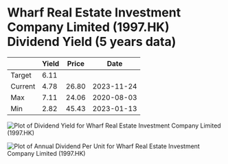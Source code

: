 # Wharf Real Estate Investment Company Limited (1997.HK) Dividend Yield (5 years data)

|     | Yield   | Price | Date       |
|-----|---------|-------|------------|
| Target | 6.11 |  |  |
| Current | 4.78 | 26.80  | 2023-11-24 |
| Max | 7.11 | 24.06  | 2020-08-03 |
| Min | 2.82 | 45.43  | 2023-01-13 |

![Plot of Dividend Yield for Wharf Real Estate Investment Company Limited (1997.HK)](1997_div_5.png)

![Plot of Annual Dividend Per Unit for Wharf Real Estate Investment Company Limited (1997.HK)](1997_yearly_dpu.png)
